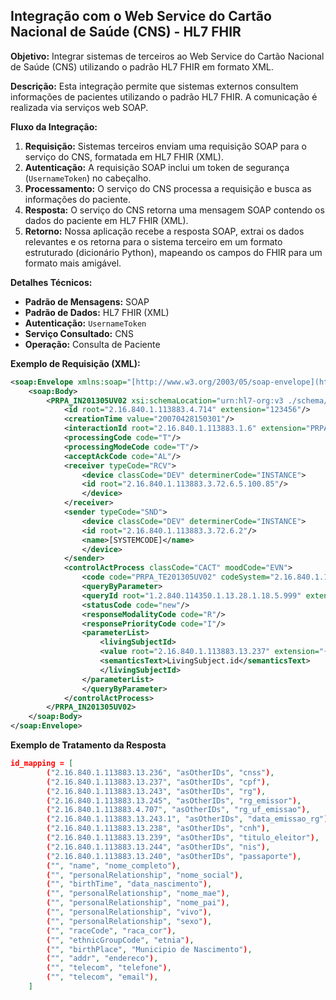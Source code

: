 ## Integração com o Web Service do Cartão Nacional de Saúde (CNS) - HL7 FHIR

**Objetivo:** Integrar sistemas de terceiros ao Web Service do Cartão Nacional de Saúde (CNS) utilizando o padrão HL7 FHIR em formato XML.

**Descrição:**
Esta integração permite que sistemas externos consultem informações de pacientes utilizando o padrão HL7 FHIR.  A comunicação é realizada via serviços web SOAP.

**Fluxo da Integração:**
1.  **Requisição:** Sistemas terceiros enviam uma requisição SOAP para o serviço do CNS, formatada em HL7 FHIR (XML).
2.  **Autenticação:** A requisição SOAP inclui um token de segurança (`UsernameToken`) no cabeçalho.
3.  **Processamento:** O serviço do CNS processa a requisição e busca as informações do paciente.
4.  **Resposta:** O serviço do CNS retorna uma mensagem SOAP contendo os dados do paciente em HL7 FHIR (XML).
5.  **Retorno:** Nossa aplicação recebe a resposta SOAP, extrai os dados relevantes e os retorna para o sistema terceiro em um formato estruturado (dicionário Python), mapeando os campos do FHIR para um formato mais amigável.

**Detalhes Técnicos:**
* **Padrão de Mensagens:** SOAP
* **Padrão de Dados:** HL7 FHIR (XML)
* **Autenticação:** `UsernameToken`
* **Serviço Consultado:** CNS
* **Operação:** Consulta de Paciente

**Exemplo de Requisição (XML):**

```xml
<soap:Envelope xmlns:soap="[http://www.w3.org/2003/05/soap-envelope](http://www.w3.org/2003/05/soap-envelope)" xmlns:urn="urn:ihe:iti:xds-b:2007" xmlns:urn1="urn:oasis:names:tc:ebxml-regrep:xsd:lcm:3.0" xmlns:urn2="urn:oasis:names:tc:ebxml-regrep:xsd:rim:3.0" xmlns:urn3="urn:ihe:iti:xds-b:2007">
    <soap:Body>
        <PRPA_IN201305UV02 xsi:schemaLocation="urn:hl7-org:v3 ./schema/HL7V3/NE2008/multicacheschemas/PRPA_IN201305UV02.xsd" ITSVersion="XML_1.0" xmlns:xsi="[http://www.w3.org/2001/XMLSchema-instance](http://www.w3.org/2001/XMLSchema-instance)" xmlns="urn:hl7-org:v3">
            <id root="2.16.840.1.113883.4.714" extension="123456"/>
            <creationTime value="20070428150301"/>
            <interactionId root="2.16.840.1.113883.1.6" extension="PRPA_IN201305UV02"/>
            <processingCode code="T"/>
            <processingModeCode code="T"/>
            <acceptAckCode code="AL"/>
            <receiver typeCode="RCV">
                <device classCode="DEV" determinerCode="INSTANCE">
                <id root="2.16.840.1.113883.3.72.6.5.100.85"/>
                </device>
            </receiver>
            <sender typeCode="SND">
                <device classCode="DEV" determinerCode="INSTANCE">
                <id root="2.16.840.1.113883.3.72.6.2"/>
                <name>[SYSTEMCODE]</name>
                </device>
            </sender>
            <controlActProcess classCode="CACT" moodCode="EVN">
                <code code="PRPA_TE201305UV02" codeSystem="2.16.840.1.113883.1.6"/>
                <queryByParameter>
                <queryId root="1.2.840.114350.1.13.28.1.18.5.999" extension="1840997084"/>
                <statusCode code="new"/>
                <responseModalityCode code="R"/>
                <responsePriorityCode code="I"/>
                <parameterList>
                    <livingSubjectId>
                    <value root="2.16.840.1.113883.13.237" extension="{cpf}"/>
                    <semanticsText>LivingSubject.id</semanticsText>
                    </livingSubjectId>
                </parameterList>
                </queryByParameter>
            </controlActProcess>
        </PRPA_IN201305UV02>
    </soap:Body>
</soap:Envelope>

```


**Exemplo de Tratamento da Resposta**

```json
id_mapping = [
        ("2.16.840.1.113883.13.236", "asOtherIDs", "cnss"),
        ("2.16.840.1.113883.13.237", "asOtherIDs", "cpf"),
        ("2.16.840.1.113883.13.243", "asOtherIDs", "rg"),
        ("2.16.840.1.113883.13.245", "asOtherIDs", "rg_emissor"),
        ("2.16.840.1.113883.4.707", "asOtherIDs", "rg_uf_emissao"),
        ("2.16.840.1.113883.13.243.1", "asOtherIDs", "data_emissao_rg"),
        ("2.16.840.1.113883.13.238", "asOtherIDs", "cnh"),
        ("2.16.840.1.113883.13.239", "asOtherIDs", "titulo_eleitor"),
        ("2.16.840.1.113883.13.244", "asOtherIDs", "nis"),
        ("2.16.840.1.113883.13.240", "asOtherIDs", "passaporte"),
        ("", "name", "nome_completo"),
        ("", "personalRelationship", "nome_social"),
        ("", "birthTime", "data_nascimento"),
        ("", "personalRelationship", "nome_mae"),
        ("", "personalRelationship", "nome_pai"),
        ("", "personalRelationship", "vivo"),
        ("", "personalRelationship", "sexo"),
        ("", "raceCode", "raca_cor"),
        ("", "ethnicGroupCode", "etnia"),
        ("", "birthPlace", "Municipio de Nascimento"),
        ("", "addr", "endereco"),
        ("", "telecom", "telefone"),
        ("", "telecom", "email"),
    ]
```
